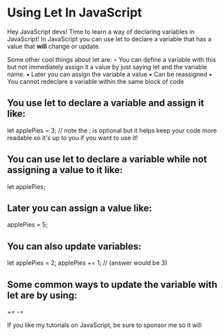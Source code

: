 # Using Let In JavaScript
Hey JavaScript devs! Time to learn a way of declaring variables in JavaScript!
In JavaScript you can use let to declare a variable that has a value that **will**
change or update.

Some other cool things about let are:
 ◦ You can define a variable with this but not immediately assign it a value by just saying let and the variable name. 
       ▪ Later you can assign the variable a value
       ▪ Can be reassigned
       ▪ You cannot redeclare a variable within the same block of code
       
## You use let to declare a variable and assign it like:

let applePies = 3; // note the ; is optional but it helps keep your code more readable so it's up to you if you want to use it!

## You can use let to declare a variable while not assigning a value to it like:

let applePies;

## Later you can assign a value like:

applePies = 5;

## You can also update variables:

let applePies = 2;
applePies += 1;  // (answer would be 3)


## Some common ways to update the variable with let are by using:

+=
-=

If you like my tutorials on JavaScript, be sure to sponsor me so it will 


